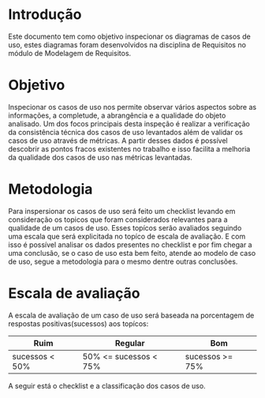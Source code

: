 # Introdução

Este documento tem como objetivo inspecionar os diagramas de casos de uso, estes diagramas foram desenvolvidos na disciplina de Requisitos no módulo de Modelagem de Requisitos.

# Objetivo

Inspecionar os casos de uso nos permite observar vários aspectos sobre as informações, a completude, a abrangência e a qualidade do objeto analisado. Um dos focos principais desta inspeção é realizar a verificação da consistência técnica dos casos de uso levantados além de validar os casos de uso através de métricas. A partir desses dados é possível descobrir as pontos fracos existentes no trabalho e isso facilita a melhoria da qualidade dos casos de uso nas métricas levantadas.

# Metodologia

Para inspersionar os casos de uso será feito um checklist levando em consideração os topicos que foram considerados relevantes para a qualidade de um casos de uso. Esses topícos serão avaliados seguindo uma escala que será explicitada no topíco de escala de avaliação. E com isso é possível analisar os dados presentes no checklist e por fim chegar a uma conclusão, se o caso de uso esta bem feito, atende ao modelo de caso de uso, segue a metodologia para o mesmo dentre outras conclusões.

# Escala de avaliação

A escala de avaliação de um caso de uso será baseada na porcentagem de respostas positivas(sucessos) aos topícos:

|Ruim|Regular|Bom|
|--|--|--|
|sucessos < 50%| 50% <= sucessos < 75%| sucessos >= 75%|

A seguir está o checklist e a classificação dos casos de uso.
